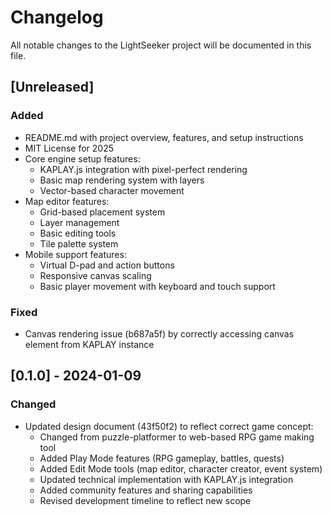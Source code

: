 # Changelog

All notable changes to the LightSeeker project will be documented in this file.

## [Unreleased]

### Added

- README.md with project overview, features, and setup instructions
- MIT License for 2025
- Core engine setup features:
  - KAPLAY.js integration with pixel-perfect rendering
  - Basic map rendering system with layers
  - Vector-based character movement
- Map editor features:
  - Grid-based placement system
  - Layer management
  - Basic editing tools
  - Tile palette system
- Mobile support features:
  - Virtual D-pad and action buttons
  - Responsive canvas scaling
  - Basic player movement with keyboard and touch support

### Fixed

- Canvas rendering issue (b687a5f) by correctly accessing canvas element from KAPLAY instance

## [0.1.0] - 2024-01-09

### Changed

- Updated design document (43f50f2) to reflect correct game concept:
  - Changed from puzzle-platformer to web-based RPG game making tool
  - Added Play Mode features (RPG gameplay, battles, quests)
  - Added Edit Mode tools (map editor, character creator, event system)
  - Updated technical implementation with KAPLAY.js integration
  - Added community features and sharing capabilities
  - Revised development timeline to reflect new scope
